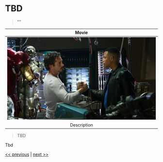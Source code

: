 # TBD

>""

| Movie |
| :---: |
|![](../../images/fusing_business_and_technology.png)|
|Description|

>TBD

Tbd

[<< previous](0-culture_of_empowerment.md) | [next >>](1-history_of_heroes.md)
